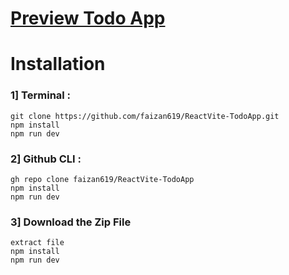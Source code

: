# [Preview Todo App](https://incredible-fox-b13ecb.netlify.app/)

# Installation 
### 1] Terminal :

    git clone https://github.com/faizan619/ReactVite-TodoApp.git
    npm install
    npm run dev

### 2] Github CLI :
    gh repo clone faizan619/ReactVite-TodoApp
    npm install
    npm run dev

### 3] Download the Zip File
    extract file
    npm install
    npm run dev
